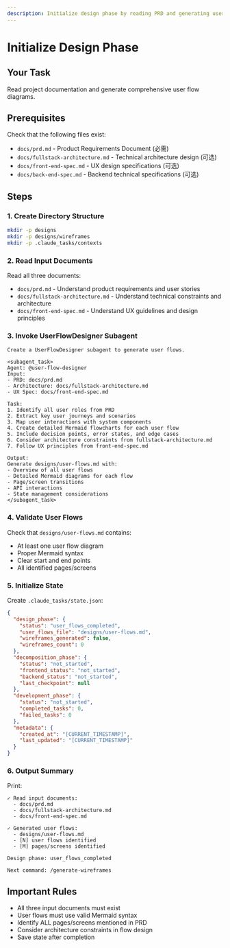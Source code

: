 ```yaml
---
description: Initialize design phase by reading PRD and generating user flows
---
```


# Initialize Design Phase

## Your Task
Read project documentation and generate comprehensive user flow diagrams.

## Prerequisites
Check that the following files exist:
- `docs/prd.md` - Product Requirements Document (必需)
- `docs/fullstack-architecture.md` - Technical architecture design (可选)
- `docs/front-end-spec.md` - UX design specifications (可选)
- `docs/back-end-spec.md` - Backend technical specifications (可选)

## Steps

### 1. Create Directory Structure
```bash
mkdir -p designs
mkdir -p designs/wireframes
mkdir -p .claude_tasks/contexts
```

### 2. Read Input Documents
Read all three documents:
- `docs/prd.md` - Understand product requirements and user stories
- `docs/fullstack-architecture.md` - Understand technical constraints and architecture
- `docs/front-end-spec.md` - Understand UX guidelines and design principles

### 3. Invoke UserFlowDesigner Subagent
```
Create a UserFlowDesigner subagent to generate user flows.

<subagent_task>
Agent: @user-flow-designer
Input:
- PRD: docs/prd.md
- Architecture: docs/fullstack-architecture.md
- UX Spec: docs/front-end-spec.md

Task:
1. Identify all user roles from PRD
2. Extract key user journeys and scenarios
3. Map user interactions with system components
4. Create detailed Mermaid flowcharts for each user flow
5. Include decision points, error states, and edge cases
6. Consider architecture constraints from fullstack-architecture.md
7. Follow UX principles from front-end-spec.md

Output:
Generate designs/user-flows.md with:
- Overview of all user flows
- Detailed Mermaid diagrams for each flow
- Page/screen transitions
- API interactions
- State management considerations
</subagent_task>
```

### 4. Validate User Flows
Check that `designs/user-flows.md` contains:
- At least one user flow diagram
- Proper Mermaid syntax
- Clear start and end points
- All identified pages/screens

### 5. Initialize State
Create `.claude_tasks/state.json`:
```json
{
  "design_phase": {
    "status": "user_flows_completed",
    "user_flows_file": "designs/user-flows.md",
    "wireframes_generated": false,
    "wireframes_count": 0
  },
  "decomposition_phase": {
    "status": "not_started",
    "frontend_status": "not_started",
    "backend_status": "not_started",
    "last_checkpoint": null
  },
  "development_phase": {
    "status": "not_started",
    "completed_tasks": 0,
    "failed_tasks": 0
  },
  "metadata": {
    "created_at": "[CURRENT_TIMESTAMP]",
    "last_updated": "[CURRENT_TIMESTAMP]"
  }
}
```

### 6. Output Summary
Print:
```
✓ Read input documents:
  - docs/prd.md
  - docs/fullstack-architecture.md
  - docs/front-end-spec.md

✓ Generated user flows:
  - designs/user-flows.md
  - [N] user flows identified
  - [M] pages/screens identified

Design phase: user_flows_completed

Next command: /generate-wireframes
```

## Important Rules
- All three input documents must exist
- User flows must use valid Mermaid syntax
- Identify ALL pages/screens mentioned in PRD
- Consider architecture constraints in flow design
- Save state after completion
